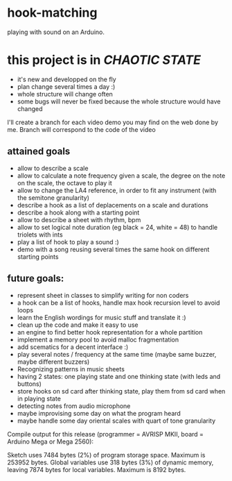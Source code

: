 # hook-matching
playing with sound on an Arduino.

# this project is in _CHAOTIC STATE_ 
  - it's new and developped on the fly 
  - plan change several times a day :) 
  - whole structure will change often
  - some bugs will never be fixed because the whole structure would have changed

I'll create a branch for each video demo you may find on the web done by me. Branch will correspond to the code of the video

## attained goals
 - allow to describe a scale
 - allow to calculate a note frequency given a scale, the degree on the note on the scale, the octave to play it 
 - allow to change the LA4 reference, in order to fit any instrument (with the semitone granularity)
 - describe a hook as a list of deplacements on a scale and durations
 - describe a hook along with a starting point
 - allow to describe a sheet with rhythm, bpm
 - allow to set logical note duration (eg black = 24, white = 48) to handle triolets with ints
 - play a list of hook to play a sound :) 
 - demo with a song reusing several times the same hook on different starting points
 
 
## future goals:
 - represent sheet in classes to simplify writing for non coders
 - a hook can be a list of hooks, handle max hook recursion level to avoid loops
 - learn the English wordings for music stuff and translate it :)
 - clean up the code and make it easy to use
 - an engine to find better hook representation for a whole partition
 - implement a memory pool to avoid malloc fragmentation
 - add scematics for a decent interface :)
 - play several notes / frequency at the same time (maybe same buzzer, maybe different buzzers)
 - Recognizing patterns in music sheets
 - having 2 states: one playing state and one thinking state (with leds and buttons)
 - store hooks on sd card after thinking state, play them from sd card when in playing state
 - detecting notes from audio microphone
 - maybe improvising some day on what the program heard
 - maybe handle some day oriental scales with quart of tone granularity


Compile output for this release (programmer = AVRISP MKII, board = Arduino Mega or Mega 2560): 

Sketch uses 7484 bytes (2%) of program storage space. Maximum is 253952 bytes.
Global variables use 318 bytes (3%) of dynamic memory, leaving 7874 bytes for local variables. Maximum is 8192 bytes.
